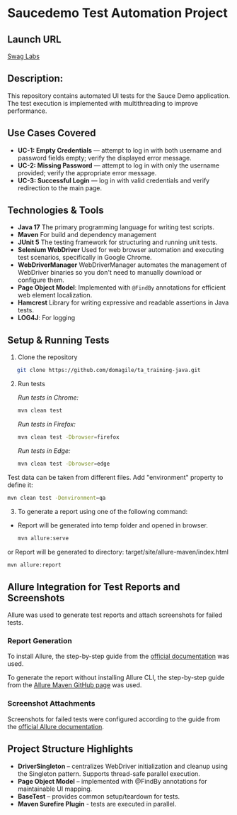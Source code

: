 # Saucedemo Test Automation Project

## Launch URL
[Swag Labs](https://www.saucedemo.com/)

## Description:
This repository contains automated UI tests for the Sauce Demo application. The test execution is implemented with multithreading to improve performance.

## Use Cases Covered
- **UC-1: Empty Credentials** — attempt to log in with both username and password fields empty; verify the displayed error message.
- **UC-2: Missing Password** — attempt to log in with only the username provided; verify the appropriate error message.
- **UC-3: Successful Login** — log in with valid credentials and verify redirection to the main page.

## Technologies & Tools

- **Java 17** The primary programming language for writing test scripts.
- **Maven** For build and dependency management
- **JUnit 5** The testing framework for structuring and running unit tests.
- **Selenium WebDriver** Used for web browser automation and executing test scenarios, specifically in Google Chrome.
- **WebDriverManager** WebDriverManager automates the management of WebDriver binaries so you don't need to manually download or configure them.
- **Page Object Model**: Implemented with `@FindBy` annotations for efficient web element localization.
- **Hamcrest** Library for writing expressive and readable assertions in Java tests.
- **LOG4J**: For logging


## Setup & Running Tests
1. Clone the repository  
```bash
   git clone https://github.com/domagile/ta_training-java.git
   ```

2. Run tests  
  
    *Run tests in Chrome:*

   ```bash
   mvn clean test 
   ```
     
    *Run tests in Firefox:*
   ```bash
   mvn clean test -Dbrowser=firefox
   ```

   *Run tests in Edge:*
   ```bash
   mvn clean test -Dbrowser=edge
   ```
   
Test data can be taken from different files. Add "environment" property to define it:

   ```bash
   mvn clean test -Denvironment=qa 
   ```


3. To generate a report using one of the following command:  
- Report will be generated into temp folder and opened in browser.
   ```bash
   mvn allure:serve
   ```
or Report will be generated tо directory: target/site/allure-maven/index.html

   ```bash
   mvn allure:report
   ```

## Allure Integration for Test Reports and Screenshots

Allure was used to generate test reports and attach screenshots for failed tests.

### Report Generation

To install Allure, the step-by-step guide from the [official documentation](https://allurereport.org/docs/junit5/) was used.

To generate the report without installing Allure CLI, the step-by-step guide from the [Allure Maven GitHub page](https://github.com/allure-framework/allure-maven) was used.

### Screenshot Attachments

Screenshots for failed tests were configured according to the guide from the [official Allure documentation](https://allurereport.org/docs/guides/junit5-selenium-screenshots/).



## Project Structure Highlights ##
- **DriverSingleton** – centralizes WebDriver initialization and cleanup using the Singleton pattern. Supports thread-safe parallel execution.
- **Page Object Model** – implemented with @FindBy annotations for maintainable UI mapping.
- **BaseTest** – provides common setup/teardown for tests.
- **Maven Surefire Plugin** - tests are executed in parallel.
